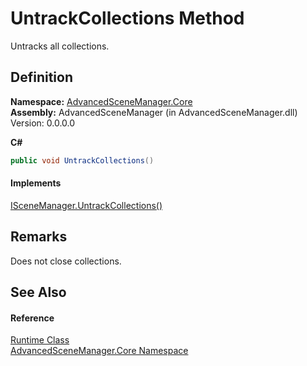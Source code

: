 # UntrackCollections Method


Untracks all collections.



## Definition
**Namespace:** <a href="N_AdvancedSceneManager_Core.md">AdvancedSceneManager.Core</a>  
**Assembly:** AdvancedSceneManager (in AdvancedSceneManager.dll) Version: 0.0.0.0

**C#**
``` C#
public void UntrackCollections()
```



#### Implements
<a href="M_AdvancedSceneManager_DependencyInjection_ISceneManager_UntrackCollections.md">ISceneManager.UntrackCollections()</a>  


## Remarks
Does not close collections.

## See Also


#### Reference
<a href="T_AdvancedSceneManager_Core_Runtime.md">Runtime Class</a>  
<a href="N_AdvancedSceneManager_Core.md">AdvancedSceneManager.Core Namespace</a>  

